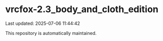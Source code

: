 # vrcfox-2.3_body_and_cloth_edition

Last updated: 2025-07-06 11:44:42

This repository is automatically maintained.
